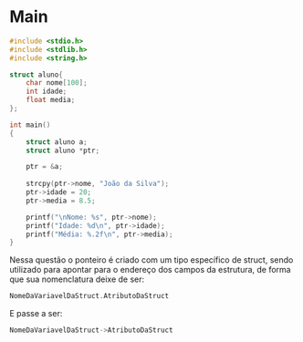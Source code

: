 # Main
```C
#include <stdio.h>
#include <stdlib.h>
#include <string.h>

struct aluno{
    char nome[100];
    int idade;
    float media;
};

int main()
{
    struct aluno a;
    struct aluno *ptr;

    ptr = &a;
    
    strcpy(ptr->nome, "João da Silva");
    ptr->idade = 20;                     
    ptr->media = 8.5;  

    printf("\nNome: %s", ptr->nome);
    printf("Idade: %d\n", ptr->idade);
    printf("Média: %.2f\n", ptr->media);
}
```
Nessa questão o ponteiro é criado com um tipo específico de struct, sendo utilizado para apontar para o endereço dos campos da estrutura, de forma que sua nomenclatura deixe de ser:
```C
NomeDaVariavelDaStruct.AtributoDaStruct
```
E passe a ser:
```C
NomeDaVariavelDaStruct->AtributoDaStruct
```
